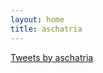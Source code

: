 ```yaml
---
layout: home
title: aschatria
---
```

<a class="twitter-timeline" href="https://twitter.com/aschatria?ref_src=twsrc%5Etfw">Tweets by aschatria</a> <script async src="https://platform.twitter.com/widgets.js" charset="utf-8" data-tweet-limit="3"></script>


<br/>
<br/>

